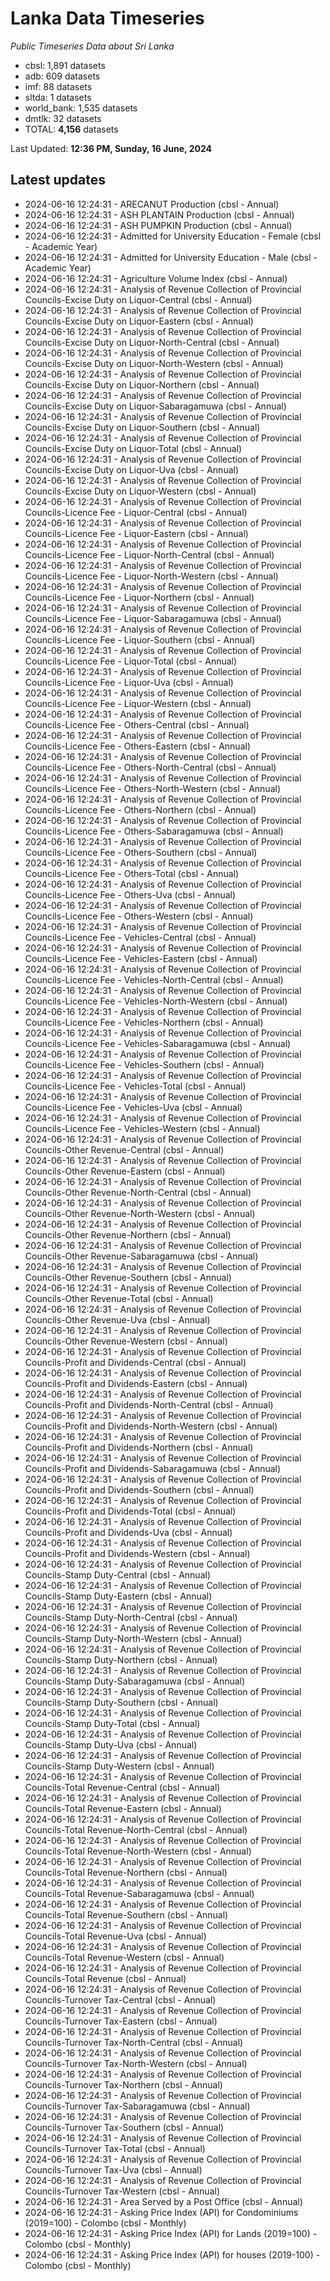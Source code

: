# Lanka Data Timeseries
*Public Timeseries Data about Sri Lanka*

* cbsl: 1,891 datasets
* adb: 609 datasets
* imf: 88 datasets
* sltda: 1 datasets
* world_bank: 1,535 datasets
* dmtlk: 32 datasets
* TOTAL: **4,156** datasets

Last Updated: **12:36 PM, Sunday, 16 June, 2024**

## Latest updates

* 2024-06-16 12:24:31 - ARECANUT Production (cbsl - Annual)
* 2024-06-16 12:24:31 - ASH PLANTAIN Production (cbsl - Annual)
* 2024-06-16 12:24:31 - ASH PUMPKIN Production (cbsl - Annual)
* 2024-06-16 12:24:31 - Admitted for University Education - Female (cbsl - Academic Year)
* 2024-06-16 12:24:31 - Admitted for University Education - Male (cbsl - Academic Year)
* 2024-06-16 12:24:31 - Agriculture Volume Index (cbsl - Annual)
* 2024-06-16 12:24:31 - Analysis of Revenue Collection of Provincial Councils-Excise Duty on Liquor-Central (cbsl - Annual)
* 2024-06-16 12:24:31 - Analysis of Revenue Collection of Provincial Councils-Excise Duty on Liquor-Eastern (cbsl - Annual)
* 2024-06-16 12:24:31 - Analysis of Revenue Collection of Provincial Councils-Excise Duty on Liquor-North-Central (cbsl - Annual)
* 2024-06-16 12:24:31 - Analysis of Revenue Collection of Provincial Councils-Excise Duty on Liquor-North-Western (cbsl - Annual)
* 2024-06-16 12:24:31 - Analysis of Revenue Collection of Provincial Councils-Excise Duty on Liquor-Northern (cbsl - Annual)
* 2024-06-16 12:24:31 - Analysis of Revenue Collection of Provincial Councils-Excise Duty on Liquor-Sabaragamuwa (cbsl - Annual)
* 2024-06-16 12:24:31 - Analysis of Revenue Collection of Provincial Councils-Excise Duty on Liquor-Southern (cbsl - Annual)
* 2024-06-16 12:24:31 - Analysis of Revenue Collection of Provincial Councils-Excise Duty on Liquor-Total (cbsl - Annual)
* 2024-06-16 12:24:31 - Analysis of Revenue Collection of Provincial Councils-Excise Duty on Liquor-Uva (cbsl - Annual)
* 2024-06-16 12:24:31 - Analysis of Revenue Collection of Provincial Councils-Excise Duty on Liquor-Western (cbsl - Annual)
* 2024-06-16 12:24:31 - Analysis of Revenue Collection of Provincial Councils-Licence Fee - Liquor-Central (cbsl - Annual)
* 2024-06-16 12:24:31 - Analysis of Revenue Collection of Provincial Councils-Licence Fee - Liquor-Eastern (cbsl - Annual)
* 2024-06-16 12:24:31 - Analysis of Revenue Collection of Provincial Councils-Licence Fee - Liquor-North-Central (cbsl - Annual)
* 2024-06-16 12:24:31 - Analysis of Revenue Collection of Provincial Councils-Licence Fee - Liquor-North-Western (cbsl - Annual)
* 2024-06-16 12:24:31 - Analysis of Revenue Collection of Provincial Councils-Licence Fee - Liquor-Northern (cbsl - Annual)
* 2024-06-16 12:24:31 - Analysis of Revenue Collection of Provincial Councils-Licence Fee - Liquor-Sabaragamuwa (cbsl - Annual)
* 2024-06-16 12:24:31 - Analysis of Revenue Collection of Provincial Councils-Licence Fee - Liquor-Southern (cbsl - Annual)
* 2024-06-16 12:24:31 - Analysis of Revenue Collection of Provincial Councils-Licence Fee - Liquor-Total (cbsl - Annual)
* 2024-06-16 12:24:31 - Analysis of Revenue Collection of Provincial Councils-Licence Fee - Liquor-Uva (cbsl - Annual)
* 2024-06-16 12:24:31 - Analysis of Revenue Collection of Provincial Councils-Licence Fee - Liquor-Western (cbsl - Annual)
* 2024-06-16 12:24:31 - Analysis of Revenue Collection of Provincial Councils-Licence Fee - Others-Central (cbsl - Annual)
* 2024-06-16 12:24:31 - Analysis of Revenue Collection of Provincial Councils-Licence Fee - Others-Eastern (cbsl - Annual)
* 2024-06-16 12:24:31 - Analysis of Revenue Collection of Provincial Councils-Licence Fee - Others-North-Central (cbsl - Annual)
* 2024-06-16 12:24:31 - Analysis of Revenue Collection of Provincial Councils-Licence Fee - Others-North-Western (cbsl - Annual)
* 2024-06-16 12:24:31 - Analysis of Revenue Collection of Provincial Councils-Licence Fee - Others-Northern (cbsl - Annual)
* 2024-06-16 12:24:31 - Analysis of Revenue Collection of Provincial Councils-Licence Fee - Others-Sabaragamuwa (cbsl - Annual)
* 2024-06-16 12:24:31 - Analysis of Revenue Collection of Provincial Councils-Licence Fee - Others-Southern (cbsl - Annual)
* 2024-06-16 12:24:31 - Analysis of Revenue Collection of Provincial Councils-Licence Fee - Others-Total (cbsl - Annual)
* 2024-06-16 12:24:31 - Analysis of Revenue Collection of Provincial Councils-Licence Fee - Others-Uva (cbsl - Annual)
* 2024-06-16 12:24:31 - Analysis of Revenue Collection of Provincial Councils-Licence Fee - Others-Western (cbsl - Annual)
* 2024-06-16 12:24:31 - Analysis of Revenue Collection of Provincial Councils-Licence Fee - Vehicles-Central (cbsl - Annual)
* 2024-06-16 12:24:31 - Analysis of Revenue Collection of Provincial Councils-Licence Fee - Vehicles-Eastern (cbsl - Annual)
* 2024-06-16 12:24:31 - Analysis of Revenue Collection of Provincial Councils-Licence Fee - Vehicles-North-Central (cbsl - Annual)
* 2024-06-16 12:24:31 - Analysis of Revenue Collection of Provincial Councils-Licence Fee - Vehicles-North-Western (cbsl - Annual)
* 2024-06-16 12:24:31 - Analysis of Revenue Collection of Provincial Councils-Licence Fee - Vehicles-Northern (cbsl - Annual)
* 2024-06-16 12:24:31 - Analysis of Revenue Collection of Provincial Councils-Licence Fee - Vehicles-Sabaragamuwa (cbsl - Annual)
* 2024-06-16 12:24:31 - Analysis of Revenue Collection of Provincial Councils-Licence Fee - Vehicles-Southern (cbsl - Annual)
* 2024-06-16 12:24:31 - Analysis of Revenue Collection of Provincial Councils-Licence Fee - Vehicles-Total (cbsl - Annual)
* 2024-06-16 12:24:31 - Analysis of Revenue Collection of Provincial Councils-Licence Fee - Vehicles-Uva (cbsl - Annual)
* 2024-06-16 12:24:31 - Analysis of Revenue Collection of Provincial Councils-Licence Fee - Vehicles-Western (cbsl - Annual)
* 2024-06-16 12:24:31 - Analysis of Revenue Collection of Provincial Councils-Other Revenue-Central (cbsl - Annual)
* 2024-06-16 12:24:31 - Analysis of Revenue Collection of Provincial Councils-Other Revenue-Eastern (cbsl - Annual)
* 2024-06-16 12:24:31 - Analysis of Revenue Collection of Provincial Councils-Other Revenue-North-Central (cbsl - Annual)
* 2024-06-16 12:24:31 - Analysis of Revenue Collection of Provincial Councils-Other Revenue-North-Western (cbsl - Annual)
* 2024-06-16 12:24:31 - Analysis of Revenue Collection of Provincial Councils-Other Revenue-Northern (cbsl - Annual)
* 2024-06-16 12:24:31 - Analysis of Revenue Collection of Provincial Councils-Other Revenue-Sabaragamuwa (cbsl - Annual)
* 2024-06-16 12:24:31 - Analysis of Revenue Collection of Provincial Councils-Other Revenue-Southern (cbsl - Annual)
* 2024-06-16 12:24:31 - Analysis of Revenue Collection of Provincial Councils-Other Revenue-Total (cbsl - Annual)
* 2024-06-16 12:24:31 - Analysis of Revenue Collection of Provincial Councils-Other Revenue-Uva (cbsl - Annual)
* 2024-06-16 12:24:31 - Analysis of Revenue Collection of Provincial Councils-Other Revenue-Western (cbsl - Annual)
* 2024-06-16 12:24:31 - Analysis of Revenue Collection of Provincial Councils-Profit and Dividends-Central (cbsl - Annual)
* 2024-06-16 12:24:31 - Analysis of Revenue Collection of Provincial Councils-Profit and Dividends-Eastern (cbsl - Annual)
* 2024-06-16 12:24:31 - Analysis of Revenue Collection of Provincial Councils-Profit and Dividends-North-Central (cbsl - Annual)
* 2024-06-16 12:24:31 - Analysis of Revenue Collection of Provincial Councils-Profit and Dividends-North-Western (cbsl - Annual)
* 2024-06-16 12:24:31 - Analysis of Revenue Collection of Provincial Councils-Profit and Dividends-Northern (cbsl - Annual)
* 2024-06-16 12:24:31 - Analysis of Revenue Collection of Provincial Councils-Profit and Dividends-Sabaragamuwa (cbsl - Annual)
* 2024-06-16 12:24:31 - Analysis of Revenue Collection of Provincial Councils-Profit and Dividends-Southern (cbsl - Annual)
* 2024-06-16 12:24:31 - Analysis of Revenue Collection of Provincial Councils-Profit and Dividends-Total (cbsl - Annual)
* 2024-06-16 12:24:31 - Analysis of Revenue Collection of Provincial Councils-Profit and Dividends-Uva (cbsl - Annual)
* 2024-06-16 12:24:31 - Analysis of Revenue Collection of Provincial Councils-Profit and Dividends-Western (cbsl - Annual)
* 2024-06-16 12:24:31 - Analysis of Revenue Collection of Provincial Councils-Stamp Duty-Central (cbsl - Annual)
* 2024-06-16 12:24:31 - Analysis of Revenue Collection of Provincial Councils-Stamp Duty-Eastern (cbsl - Annual)
* 2024-06-16 12:24:31 - Analysis of Revenue Collection of Provincial Councils-Stamp Duty-North-Central (cbsl - Annual)
* 2024-06-16 12:24:31 - Analysis of Revenue Collection of Provincial Councils-Stamp Duty-North-Western (cbsl - Annual)
* 2024-06-16 12:24:31 - Analysis of Revenue Collection of Provincial Councils-Stamp Duty-Northern (cbsl - Annual)
* 2024-06-16 12:24:31 - Analysis of Revenue Collection of Provincial Councils-Stamp Duty-Sabaragamuwa (cbsl - Annual)
* 2024-06-16 12:24:31 - Analysis of Revenue Collection of Provincial Councils-Stamp Duty-Southern (cbsl - Annual)
* 2024-06-16 12:24:31 - Analysis of Revenue Collection of Provincial Councils-Stamp Duty-Total (cbsl - Annual)
* 2024-06-16 12:24:31 - Analysis of Revenue Collection of Provincial Councils-Stamp Duty-Uva (cbsl - Annual)
* 2024-06-16 12:24:31 - Analysis of Revenue Collection of Provincial Councils-Stamp Duty-Western (cbsl - Annual)
* 2024-06-16 12:24:31 - Analysis of Revenue Collection of Provincial Councils-Total Revenue-Central (cbsl - Annual)
* 2024-06-16 12:24:31 - Analysis of Revenue Collection of Provincial Councils-Total Revenue-Eastern (cbsl - Annual)
* 2024-06-16 12:24:31 - Analysis of Revenue Collection of Provincial Councils-Total Revenue-North-Central (cbsl - Annual)
* 2024-06-16 12:24:31 - Analysis of Revenue Collection of Provincial Councils-Total Revenue-North-Western (cbsl - Annual)
* 2024-06-16 12:24:31 - Analysis of Revenue Collection of Provincial Councils-Total Revenue-Northern (cbsl - Annual)
* 2024-06-16 12:24:31 - Analysis of Revenue Collection of Provincial Councils-Total Revenue-Sabaragamuwa (cbsl - Annual)
* 2024-06-16 12:24:31 - Analysis of Revenue Collection of Provincial Councils-Total Revenue-Southern (cbsl - Annual)
* 2024-06-16 12:24:31 - Analysis of Revenue Collection of Provincial Councils-Total Revenue-Uva (cbsl - Annual)
* 2024-06-16 12:24:31 - Analysis of Revenue Collection of Provincial Councils-Total Revenue-Western (cbsl - Annual)
* 2024-06-16 12:24:31 - Analysis of Revenue Collection of Provincial Councils-Total Revenue (cbsl - Annual)
* 2024-06-16 12:24:31 - Analysis of Revenue Collection of Provincial Councils-Turnover Tax-Central (cbsl - Annual)
* 2024-06-16 12:24:31 - Analysis of Revenue Collection of Provincial Councils-Turnover Tax-Eastern (cbsl - Annual)
* 2024-06-16 12:24:31 - Analysis of Revenue Collection of Provincial Councils-Turnover Tax-North-Central (cbsl - Annual)
* 2024-06-16 12:24:31 - Analysis of Revenue Collection of Provincial Councils-Turnover Tax-North-Western (cbsl - Annual)
* 2024-06-16 12:24:31 - Analysis of Revenue Collection of Provincial Councils-Turnover Tax-Northern (cbsl - Annual)
* 2024-06-16 12:24:31 - Analysis of Revenue Collection of Provincial Councils-Turnover Tax-Sabaragamuwa (cbsl - Annual)
* 2024-06-16 12:24:31 - Analysis of Revenue Collection of Provincial Councils-Turnover Tax-Southern (cbsl - Annual)
* 2024-06-16 12:24:31 - Analysis of Revenue Collection of Provincial Councils-Turnover Tax-Total (cbsl - Annual)
* 2024-06-16 12:24:31 - Analysis of Revenue Collection of Provincial Councils-Turnover Tax-Uva (cbsl - Annual)
* 2024-06-16 12:24:31 - Analysis of Revenue Collection of Provincial Councils-Turnover Tax-Western (cbsl - Annual)
* 2024-06-16 12:24:31 - Area Served by a Post Office (cbsl - Annual)
* 2024-06-16 12:24:31 - Asking Price Index (API) for Condominiums (2019=100) - Colombo (cbsl - Monthly)
* 2024-06-16 12:24:31 - Asking Price Index (API) for Lands (2019=100) - Colombo (cbsl - Monthly)
* 2024-06-16 12:24:31 - Asking Price Index (API) for houses (2019-100) - Colombo (cbsl - Monthly)